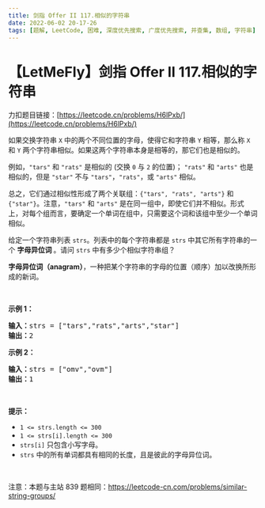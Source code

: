 ```yaml
---
title: 剑指 Offer II 117.相似的字符串
date: 2022-06-02 20-17-26
tags: [题解, LeetCode, 困难, 深度优先搜索, 广度优先搜索, 并查集, 数组, 字符串]
---
```


# 【LetMeFly】剑指 Offer II 117.相似的字符串

力扣题目链接：[https://leetcode.cn/problems/H6lPxb/](https://leetcode.cn/problems/H6lPxb/)

<p>如果交换字符串&nbsp;<code>X</code> 中的两个不同位置的字母，使得它和字符串&nbsp;<code>Y</code> 相等，那么称 <code>X</code> 和 <code>Y</code> 两个字符串相似。如果这两个字符串本身是相等的，那它们也是相似的。</p>

<p>例如，<code>&quot;tars&quot;</code> 和 <code>&quot;rats&quot;</code> 是相似的 (交换 <code>0</code> 与 <code>2</code> 的位置)；&nbsp;<code>&quot;rats&quot;</code> 和 <code>&quot;arts&quot;</code> 也是相似的，但是 <code>&quot;star&quot;</code> 不与 <code>&quot;tars&quot;</code>，<code>&quot;rats&quot;</code>，或 <code>&quot;arts&quot;</code> 相似。</p>

<p>总之，它们通过相似性形成了两个关联组：<code>{&quot;tars&quot;, &quot;rats&quot;, &quot;arts&quot;}</code> 和 <code>{&quot;star&quot;}</code>。注意，<code>&quot;tars&quot;</code> 和 <code>&quot;arts&quot;</code> 是在同一组中，即使它们并不相似。形式上，对每个组而言，要确定一个单词在组中，只需要这个词和该组中至少一个单词相似。</p>

<p>给定一个字符串列表 <code>strs</code>。列表中的每个字符串都是 <code>strs</code> 中其它所有字符串的一个&nbsp;<strong>字母异位词&nbsp;</strong>。请问 <code>strs</code> 中有多少个相似字符串组？</p>

<p><strong>字母异位词（anagram）</strong>，一种把某个字符串的字母的位置（顺序）加以改换所形成的新词。</p>

<p>&nbsp;</p>

<p><strong>示例 1：</strong></p>

<pre>
<strong>输入：</strong>strs = [&quot;tars&quot;,&quot;rats&quot;,&quot;arts&quot;,&quot;star&quot;]
<strong>输出：</strong>2
</pre>

<p><strong>示例 2：</strong></p>

<pre>
<strong>输入：</strong>strs = [&quot;omv&quot;,&quot;ovm&quot;]
<strong>输出：</strong>1
</pre>

<p>&nbsp;</p>

<p><strong>提示：</strong></p>

<ul>
	<li><code>1 &lt;= strs.length &lt;= 300</code></li>
	<li><code>1 &lt;= strs[i].length &lt;= 300</code></li>
	<li><code>strs[i]</code> 只包含小写字母。</li>
	<li><code>strs</code> 中的所有单词都具有相同的长度，且是彼此的字母异位词。</li>
</ul>

<p>&nbsp; &nbsp;</p>

<p><meta charset="UTF-8" />注意：本题与主站 839&nbsp;题相同：<a href="https://leetcode-cn.com/problems/similar-string-groups/">https://leetcode-cn.com/problems/similar-string-groups/</a></p>


    